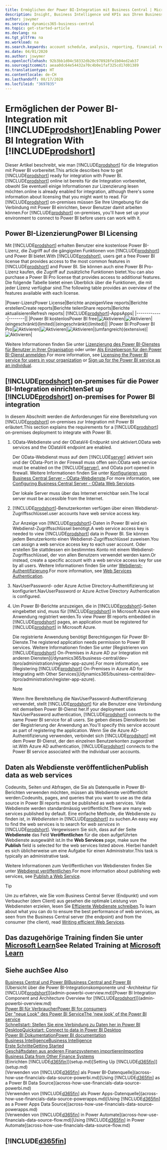 ```yaml
---
title: Ermöglichen der Power BI-Integration mit Business Central | Microsoft Docs
description: Insight, Business Intelligence und KPIs aus Ihren Business Central Daten einfach beziehen mit der Business Central Anwendung für Power BI.
author: jswymer
ms.service: dynamics365-business-central
ms.topic: get-started-article
ms.devlang: na
ms.tgt_pltfrm: na
ms.workload: na
ms.search.keywords: account schedule, analysis, reporting, financial report, business intelligence, KPI
ms.date: 04/01/2020
ms.author: jswymer
ms.openlocfilehash: 92b3bb1d04c58332db20c978928fe1b04ed2ab37
ms.sourcegitcommit: aeaa0dc64e54432a70c4b0e1faf325cd17d01389
ms.translationtype: HT
ms.contentlocale: de-CH
ms.lasthandoff: 08/17/2020
ms.locfileid: "3697835"
---
```

# <a name="enabling-power-bi-integration-with-prodshort"></a><span data-ttu-id="2b9e8-103">Ermöglichen der Power BI-Integration mit [!INCLUDE[prodshort](includes/prodshort.md)]</span><span class="sxs-lookup"><span data-stu-id="2b9e8-103">Enabling Power BI Integration With [!INCLUDE[prodshort](includes/prodshort.md)]</span></span>

<span data-ttu-id="2b9e8-104">Dieser Artikel beschreibt, wie man [!INCLUDE[prodshort](includes/prodshort.md)] für die Integration mit Power BI vorbereitet.</span><span class="sxs-lookup"><span data-stu-id="2b9e8-104">This article describes how to get [!INCLUDE[prodshort](includes/prodshort.md)] ready for integration with Power BI.</span></span> [!INCLUDE[prodshort](includes/prodshort.md)] <span data-ttu-id="2b9e8-105">online ist bereits für die Integration vorbereitet, obwohl Sie eventuell einige Informationen zur Lizenzierung lesen möchten.</span><span class="sxs-lookup"><span data-stu-id="2b9e8-105">online is already enabled for integration, although there's some information about licensing that you might want to read.</span></span> <span data-ttu-id="2b9e8-106">Für [!INCLUDE[prodshort](includes/prodshort.md)] on-premises müssen Sie Ihre Umgebung für die Verbindung mit Power BI einrichten, bevor Benutzer damit arbeiten können.</span><span class="sxs-lookup"><span data-stu-id="2b9e8-106">For [!INCLUDE[prodshort](includes/prodshort.md)] on-premises, you'll have set up your environment to connect to Power BI before users can work with it.</span></span>

## <a name="power-bi-licensing"></a><a name="license"></a><span data-ttu-id="2b9e8-107">Power BI-Lizenzierung</span><span class="sxs-lookup"><span data-stu-id="2b9e8-107">Power BI Licensing</span></span>

<span data-ttu-id="2b9e8-108">Mit [!INCLUDE[prodshort](includes/prodshort.md)] erhalten Benutzer eine kostenlose Power BI-Lizenz, die Zugriff auf die gängigsten Funktionen von [!INCLUDE[prodshort](includes/prodshort.md)] und Power BI bietet.</span><span class="sxs-lookup"><span data-stu-id="2b9e8-108">With [!INCLUDE[prodshort](includes/prodshort.md)], users get a free Power BI license that provides access to the most common features in [!INCLUDE[prodshort](includes/prodshort.md)] and Power BI.</span></span> <span data-ttu-id="2b9e8-109">Sie können auch eine Power BI Pro-Lizenz kaufen, die Zugriff auf zusätzliche Funktionen bietet.</span><span class="sxs-lookup"><span data-stu-id="2b9e8-109">You can also purchase a Power BI Pro license that provides access to additional features.</span></span> <span data-ttu-id="2b9e8-110">Die folgende Tabelle bietet einen Überblick über die Funktionen, die mit jeder Lizenz verfügbar sind.</span><span class="sxs-lookup"><span data-stu-id="2b9e8-110">The following table provides an overview of the features available with each license.</span></span>

|<span data-ttu-id="2b9e8-111">Power-Lizenz</span><span class="sxs-lookup"><span data-stu-id="2b9e8-111">Power License</span></span>|<span data-ttu-id="2b9e8-112">Berichte anzeigen</span><span class="sxs-lookup"><span data-stu-id="2b9e8-112">View reports</span></span>|<span data-ttu-id="2b9e8-113">Berichte erstellen</span><span class="sxs-lookup"><span data-stu-id="2b9e8-113">Create reports</span></span>|<span data-ttu-id="2b9e8-114">Berichte teilen</span><span class="sxs-lookup"><span data-stu-id="2b9e8-114">Share reports</span></span>|<span data-ttu-id="2b9e8-115">Berichte aktualisieren</span><span class="sxs-lookup"><span data-stu-id="2b9e8-115">Refresh reports</span></span>| [!INCLUDE[prodshort](includes/prodshort.md)]<span data-ttu-id="2b9e8-116">-Apps</span><span class="sxs-lookup"><span data-stu-id="2b9e8-116">Apps</span></span>|
|-------------|--------||
|<span data-ttu-id="2b9e8-117">Power BI kostenlos</span><span class="sxs-lookup"><span data-stu-id="2b9e8-117">Power BI free</span></span>|![Aktivieren](media/check.png)|![Aktivieren](media/check.png)|<span data-ttu-id="2b9e8-120">(eingeschränkt)</span><span class="sxs-lookup"><span data-stu-id="2b9e8-120">(limited)</span></span>|<span data-ttu-id="2b9e8-121">(eingeschränkt)</span><span class="sxs-lookup"><span data-stu-id="2b9e8-121">(limited)</span></span>||
|<span data-ttu-id="2b9e8-122">Power BI Pro</span><span class="sxs-lookup"><span data-stu-id="2b9e8-122">Power BI Pro</span></span>|![Aktivieren](media/check.png)|![Aktivieren](media/check.png)|![Aktivieren](media/check.png)|<span data-ttu-id="2b9e8-126">(umfangreich)</span><span class="sxs-lookup"><span data-stu-id="2b9e8-126">(extensive)</span></span>|![Aktivieren](media/check.png)|

<span data-ttu-id="2b9e8-128">Weitere Informationen finden Sie unter [Lizenzierung des Power BI-Dienstes für Benutzer in Ihrer Organisation](/power-bi/admin/service-admin-licensing-organization) oder unter [Als Einzelperson für den Power BI-Dienst anmelden](/power-bi/fundamentals/service-self-service-signup-for-power-bi).</span><span class="sxs-lookup"><span data-stu-id="2b9e8-128">For more information, see [Licensing the Power BI service for users in your organization](/power-bi/admin/service-admin-licensing-organization) or [Sign up for the Power BI service as an individual](/power-bi/fundamentals/service-self-service-signup-for-power-bi).</span></span>

## <a name="set-up-prodshort-on-premises-for-power-bi-integration"></a><a name="setup"></a><span data-ttu-id="2b9e8-129">[!INCLUDE[prodshort](includes/prodshort.md)] on-premises für die Power BI-Integration einrichten</span><span class="sxs-lookup"><span data-stu-id="2b9e8-129">Set up [!INCLUDE[prodshort](includes/prodshort.md)] on-premises for Power BI integration</span></span>

<span data-ttu-id="2b9e8-130">In diesem Abschnitt werden die Anforderungen für eine Bereitstellung von [!INCLUDE[prodshort](includes/prodshort.md)] on-premises zur Integration mit Power BI erläutert.</span><span class="sxs-lookup"><span data-stu-id="2b9e8-130">This section explains the requirements for a [!INCLUDE[prodshort](includes/prodshort.md)] on-premises deployment to integrate with Power BI.</span></span>

1. <span data-ttu-id="2b9e8-131">OData-Webdienste und der ODataV4-Endpunkt sind aktiviert.</span><span class="sxs-lookup"><span data-stu-id="2b9e8-131">OData web services and the ODataV4 endpoint are enabled.</span></span>

    <span data-ttu-id="2b9e8-132">Der OData-Webdienst muss auf dem [!INCLUDE[server](includes/server.md)] aktiviert sein und der OData-Port in der Firewall muss offen sein.</span><span class="sxs-lookup"><span data-stu-id="2b9e8-132">OData web service must be enabled on the [!INCLUDE[server](includes/server.md)], and OData port opened in firewall.</span></span> <span data-ttu-id="2b9e8-133">Weitere Informationen finden Sie unter [Konfigurieren von Business Central Server – OData-Webdienste](/dynamics365/business-central/dev-itpro/administration/configure-server-instance#ODataServices).</span><span class="sxs-lookup"><span data-stu-id="2b9e8-133">For more information, see [Configuring Business Central Server - OData Web Services](/dynamics365/business-central/dev-itpro/administration/configure-server-instance#ODataServices).</span></span>
    
    <span data-ttu-id="2b9e8-134">Der lokale Server muss über das Internet erreichbar sein.</span><span class="sxs-lookup"><span data-stu-id="2b9e8-134">The local server must be accessible from the Internet.</span></span>

2. [!INCLUDE[prodshort](includes/prodshort.md)]<span data-ttu-id="2b9e8-135">-Benutzerkonten verfügen über einen Webdienst-Zugriffsschlüssel.</span><span class="sxs-lookup"><span data-stu-id="2b9e8-135">user accounts have web service access key.</span></span>

    <span data-ttu-id="2b9e8-136">Zur Anzeige von [!INCLUDE[prodshort](includes/prodshort.md)]-Daten in Power BI wird ein Webdienst-Zugriffsschlüssel benötigt.</span><span class="sxs-lookup"><span data-stu-id="2b9e8-136">A web service access key is needed to view [!INCLUDE[prodshort](includes/prodshort.md)] data in Power BI.</span></span> <span data-ttu-id="2b9e8-137">Sie können jedem Benutzerkonto einen Webdienst-Zugriffsschlüssel zuweisen.</span><span class="sxs-lookup"><span data-stu-id="2b9e8-137">You can assign a web service access key to each user account.</span></span> <span data-ttu-id="2b9e8-138">Oder erstellen Sie stattdessen ein bestimmtes Konto mit einem Webdienst-Zugriffsschlüssel, der von allen Benutzern verwendet werden kann.</span><span class="sxs-lookup"><span data-stu-id="2b9e8-138">Or instead, create a specific account with a web service access key for use by all users.</span></span> <span data-ttu-id="2b9e8-139">Weitere Informationen finden Sie unter [Webdienst-Authentifizierung](/dynamics365/business-central/dev-itpro/webservices/web-services-authentication#generate-a-web-service-access-key).</span><span class="sxs-lookup"><span data-stu-id="2b9e8-139">For more information, see [Web Services Authentication](/dynamics365/business-central/dev-itpro/webservices/web-services-authentication#generate-a-web-service-access-key).</span></span>

3. <span data-ttu-id="2b9e8-140">NavUserPassword- oder Azure Active Directory-Authentifizierung ist konfiguriert.</span><span class="sxs-lookup"><span data-stu-id="2b9e8-140">NavUserPassword or Azure Active Directory Authentication is configured.</span></span>

4. <span data-ttu-id="2b9e8-141">Um Power BI-Berichte anzuzeigen, die in [!INCLUDE[prodshort](includes/prodshort.md)]-Seiten eingebettet sind, muss für [!INCLUDE[prodshort](includes/prodshort.md)] in Microsoft Azure eine Anwendung registriert werden.</span><span class="sxs-lookup"><span data-stu-id="2b9e8-141">To view Power BI reports embedded in [!INCLUDE[prodshort](includes/prodshort.md)] pages, an application must be registered for [!INCLUDE[prodshort](includes/prodshort.md)] in Microsoft Azure.</span></span>

    <span data-ttu-id="2b9e8-142">Die registrierte Anwendung benötigt Berechtigungen für Power BI-Dienste.</span><span class="sxs-lookup"><span data-stu-id="2b9e8-142">The registered application needs permission to Power BI services.</span></span> <span data-ttu-id="2b9e8-143">Weitere Informationen finden Sie unter [Registrieren von [!INCLUDE[prodshort](includes/prodshort.md)] On-Premises in Azure AD zur Integration mit anderen Diensten](/dynamics365/business-central/dev-itpro/administration/register-app-azure).</span><span class="sxs-lookup"><span data-stu-id="2b9e8-143">For more information, see [Registering [!INCLUDE[prodshort](includes/prodshort.md)] On-Premises in Azure AD for Integrating with Other Services](/dynamics365/business-central/dev-itpro/administration/register-app-azure).</span></span>

    > [!NOTE]
    > <span data-ttu-id="2b9e8-144">Wenn Ihre Bereitstellung die NavUserPassword-Authentifizierung verwendet, stellt [!INCLUDE[prodshort](includes/prodshort.md)] für alle Benutzer eine Verbindung mit demselben Power BI-Dienst her.</span><span class="sxs-lookup"><span data-stu-id="2b9e8-144">If your deployment uses NavUserPassword authentication, [!INCLUDE[prodshort](includes/prodshort.md)] connects to the same Power BI service for all users.</span></span> <span data-ttu-id="2b9e8-145">Sie geben dieses Dienstkonto bei der Registrierung der Anwendung an.</span><span class="sxs-lookup"><span data-stu-id="2b9e8-145">You'll specify this service account as part of registering the application.</span></span> <span data-ttu-id="2b9e8-146">Wenn Sie die Azure AD-Authentifizierung verwenden, verbindet sich [!INCLUDE[prodshort](includes/prodshort.md)] mit dem Power BI-Dienst, der den einzelnen Benutzerkonten zugeordnet ist.</span><span class="sxs-lookup"><span data-stu-id="2b9e8-146">With Azure AD authentication, [!INCLUDE[prodshort](includes/prodshort.md)] connects to the Power BI service associated with the individual user accounts.</span></span>

    <!-- Windows authentication can also be used but you can't get data from BC in Power BI -->

## <a name="publish-data-as-web-services"></a><span data-ttu-id="2b9e8-147">Daten als Webdienste veröffentlichen</span><span class="sxs-lookup"><span data-stu-id="2b9e8-147">Publish data as web services</span></span>

<span data-ttu-id="2b9e8-148">Codeunits, Seiten und Abfragen, die Sie als Datenquelle in Power BI-Berichten verwenden möchten, müssen als Webdienste veröffentlicht werden.</span><span class="sxs-lookup"><span data-stu-id="2b9e8-148">Codeunits, pages, and queries that you want to use as the data source in Power BI reports must be published as web services.</span></span> <span data-ttu-id="2b9e8-149">Viele Webdienste werden standardmässig veröffentlicht.</span><span class="sxs-lookup"><span data-stu-id="2b9e8-149">There are many web services published by default.</span></span> <span data-ttu-id="2b9e8-150">Eine einfache Methode, die Webdienste zu finden ist, in *Webdiensten* in [!INCLUDE[prodshort](includes/prodshort.md)] zu suchen.</span><span class="sxs-lookup"><span data-stu-id="2b9e8-150">An easy way to find the web services is to search for *web services* in [!INCLUDE[prodshort](includes/prodshort.md)].</span></span> <span data-ttu-id="2b9e8-151">Vergewissern Sie sich, dass auf der Seite **Webdienste** das Feld **Veröffentlichen** für die oben aufgeführten Webdienste ausgewählt ist.</span><span class="sxs-lookup"><span data-stu-id="2b9e8-151">In the **Web Services** page, make sure the **Publish** field is selected for the web services listed above.</span></span> <span data-ttu-id="2b9e8-152">Hierbei handelt es sich üblicherweise um eine Aufgabe für einen Administrator.</span><span class="sxs-lookup"><span data-stu-id="2b9e8-152">This task is typically an administrative task.</span></span>

<span data-ttu-id="2b9e8-153">Weitere Informationen zum Veröffentlichen von Webdiensten finden Sie unter [Webdienst veröffentlichen](across-how-publish-web-service.md).</span><span class="sxs-lookup"><span data-stu-id="2b9e8-153">For more information about publishing web services, see [Publish a Web Service](across-how-publish-web-service.md).</span></span>

> [!TIP]
> <span data-ttu-id="2b9e8-154">Um zu erfahren, wie Sie vom Business Central Server (Endpunkt) und vom Verbaucher (dem Client) aus gesehen die optimale Leistung von Webdiensten erzielen, lesen Sie [Effiziente Webdienste schreiben](/dynamics365/business-central/dev-itpro/performance/performance-developer#writing-efficient-web-services).</span><span class="sxs-lookup"><span data-stu-id="2b9e8-154">To learn about what you can do to ensure the best performance of web services, as seen from the Business Central server (the endpoint) and from the consumer (the client), read [Writing efficient Web Services](/dynamics365/business-central/dev-itpro/performance/performance-developer#writing-efficient-web-services).</span></span>




## <a name="see-related-training-at-microsoft-learn"></a><span data-ttu-id="2b9e8-155">Das dazugehörige Training finden Sie unter [Microsoft Learn](/learn/modules/Configure-powerbi-excel-dynamics-365-business-central/index)</span><span class="sxs-lookup"><span data-stu-id="2b9e8-155">See Related Training at [Microsoft Learn](/learn/modules/Configure-powerbi-excel-dynamics-365-business-central/index)</span></span>

## <a name="see-also"></a><span data-ttu-id="2b9e8-156">Siehe auch</span><span class="sxs-lookup"><span data-stu-id="2b9e8-156">See Also</span></span>

[<span data-ttu-id="2b9e8-157">Business Central und Power BI</span><span class="sxs-lookup"><span data-stu-id="2b9e8-157">Business Central and Power BI</span></span>](admin-powerbi.md)  
<span data-ttu-id="2b9e8-158">[Übersicht über die Power BI-Integrationskomponente und -Architektur für [!INCLUDE[prodshort](includes/prodshort.md)]](admin-powerbi-overview.md)</span><span class="sxs-lookup"><span data-stu-id="2b9e8-158">[Power BI Integration Component and Architecture Overview for [!INCLUDE[prodshort](includes/prodshort.md)]](admin-powerbi-overview.md)</span></span>  
[<span data-ttu-id="2b9e8-159">Power BI für Verbraucher</span><span class="sxs-lookup"><span data-stu-id="2b9e8-159">Power BI for consumers</span></span>](/power-bi/consumer/end-user-consumer)  
[<span data-ttu-id="2b9e8-160">Der "neue Look" des Power BI Service</span><span class="sxs-lookup"><span data-stu-id="2b9e8-160">The 'new look' of the Power BI service</span></span>](/power-bi/service-new-look)  
[<span data-ttu-id="2b9e8-161">Schnellstart: Stellen Sie eine Verbindung zu Daten her in Power BI Desktop</span><span class="sxs-lookup"><span data-stu-id="2b9e8-161">Quickstart: Connect to data in Power BI Desktop</span></span>](/power-bi/desktop-quickstart-connect-to-data)  
[<span data-ttu-id="2b9e8-162">Power BI Dokumentation</span><span class="sxs-lookup"><span data-stu-id="2b9e8-162">Power BI documentation</span></span>](/power-bi/)  
[<span data-ttu-id="2b9e8-163">Business Intelligence</span><span class="sxs-lookup"><span data-stu-id="2b9e8-163">Business Intelligence</span></span>](bi.md)  
[<span data-ttu-id="2b9e8-164">Erste Schritte</span><span class="sxs-lookup"><span data-stu-id="2b9e8-164">Getting Started</span></span>](product-get-started.md)  
[<span data-ttu-id="2b9e8-165">Geschäftsdaten aus anderen Finanzsystemen importieren</span><span class="sxs-lookup"><span data-stu-id="2b9e8-165">Importing Business Data from Other Finance Systems</span></span>](across-import-data-configuration-packages.md)  
<span data-ttu-id="2b9e8-166">[Einrichten [!INCLUDE[d365fin](includes/d365fin_md.md)]](setup.md)</span><span class="sxs-lookup"><span data-stu-id="2b9e8-166">[Setting Up [!INCLUDE[d365fin](includes/d365fin_md.md)]](setup.md)</span></span>  
<span data-ttu-id="2b9e8-167">[Verwenden von [!INCLUDE[d365fin](includes/d365fin_md.md)] als Power BI-Datenquelle](across-how-use-financials-data-source-powerbi.md)</span><span class="sxs-lookup"><span data-stu-id="2b9e8-167">[Using [!INCLUDE[d365fin](includes/d365fin_md.md)] as a Power BI Data Source](across-how-use-financials-data-source-powerbi.md)</span></span>  
<span data-ttu-id="2b9e8-168">[Verwenden von [!INCLUDE[d365fin](includes/d365fin_md.md)] als Power Apps-Datenquelle](across-how-use-financials-data-source-powerapps.md)</span><span class="sxs-lookup"><span data-stu-id="2b9e8-168">[Using [!INCLUDE[d365fin](includes/d365fin_md.md)] as a Power Apps Data Source](across-how-use-financials-data-source-powerapps.md)</span></span>  
<span data-ttu-id="2b9e8-169">[Verwenden von [!INCLUDE[d365fin](includes/d365fin_md.md)] in Power Automate](across-how-use-financials-data-source-flow.md)</span><span class="sxs-lookup"><span data-stu-id="2b9e8-169">[Using [!INCLUDE[d365fin](includes/d365fin_md.md)] in Power Automate](across-how-use-financials-data-source-flow.md)</span></span>  

## [!INCLUDE[d365fin](includes/free_trial_md.md)]  
